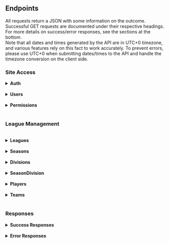 <h2>Endpoints</h2>
All requests return a JSON with some information on the outcome. Successful GET requests are documented under their 
respective headings. For more details on success/error responses, see the sections at the bottom.
<br>
Note that all dates and times generated by the API are in UTC+0 timezone, and various features rely on this fact to 
work accurately. To prevent errors, please use UTC+0 when submitting dates/times to the API and handle the timezone 
conversion on the client side.
<h3>Site Access</h3>
<details>
<summary><b>Auth</b></summary>
The API has a two key system for authorization. An app key required for all requests, and a user key required for 
requests that are sensitive to user authentication (i.e. changing account details).  
The key is sent in the request header as a Bearer token.
<pre>
Authorization: Bearer AUTH_TOKEN
</pre>
The app key is require for all requests (except for authenticating user details and getting the user key). 
App keys are currently provided by the developer manually and expire after 3 months. 
A valid app key can be used to generate a new key, replacing the old one and resetting the expiry.

The user key is used to authenticate a specific user, and can be retreived by using the API request below. 
For requests requiring a user key, append it directly to the app key when making your request. Total key length 
should be 66 characters.

<details>
<summary>
<code>POST /api/tokens/user</code>
</summary>
Requests an auth token for a user, provided a valid username and password. Returns 401 error if unauthorized.<br>
Username:password should be submitted using a Basic Authorization header and DOES NOT require an app code<br>
Tokens expire after 14 days unless otherwise specified.
<pre>{
    "token": "a3b67df3547a49e6cd338a05c442d666"
}</pre>
</details>
<details>
<summary>
<code>DELETE /api/tokens/user</code>
</summary>
Revokes the auth token of the current user. <b>Requires user auth token</b><br>
Useful for logging a user out<br>
</details>
<details>
<summary>
<code>POST /api/tokens/user/validate</code>
</summary>
Checks if user auth token submitted is still valid. <b>Requires user auth token</b><br>
Useful for checking if user is logged in. Returns <code>403 FORBIDDEN</code> if token is not valid.<br>
<pre>{
    "user": 2,
    "expires": "Tue, 26 Mar 2024 03:16:34 GMT",
    "_links": {
        "user": "/api/users/2"
    }
}
</pre>
</details>
<details>
<summary>
<code>GET /api/tokens/app</code>
</summary>
Gets the token and expiry date of the current app token.<br>
Since it requires a valid app token to access, 
and only gives details on that token, only really useful for getting the expiry date<br>

<pre>{
    "expiry": "Tue, 23 Apr 2024 23:02:17 GMT",
    "token": "4ded8ce3796b368e93c5f87d36a7def051"
}
</pre>
</details>
<details>
<summary>
<code>POST /api/tokens/app</code>
</summary>
Requests a new app token and resets the expiry date.<br>
Requires a valid app token to access, 
and cannot be used to reset another authorized app's token.<br>
<pre>{
    "expiry": "Tue, 23 Apr 2024 23:02:17 GMT",
    "token": "4ded8ce3796b368e93c5f87d36a7def051"
}
</pre>
</details>
</details>
<br><details>
<summary><b>Users</b></summary>
<ul>
<details>
<summary><u>General</u></summary>
<ul>
<details>
    <summary><code>GET /api/users</code></summary>
    Gets list of all users. Optional args and defaults:<code>page=1, per_page=10 (max 100)</code>
    <pre>
{
    "items": [
        { ... user resource ... },
        { ... user resource ... },
        ...
    ],
    "_meta": {
        "page": 1,
        "per_page": 10,
        "total_pages": 20,
        "total_items": 195
    },
    "_links:" {
        "self": ".../api/users?page=1",
        "next": ".../api/users?page=2",
        "prev": null
    }
}</pre>
</details>
<details>
    <summary><code>GET /api/users/{id}</code></summary>
    Gets the user data of a user specified by their user id. The list of permissions in this result returns the keys 
only. For a full list see <code>GET /api/users/{int:id}/permissions</code><br>
<code>email</code> is only returned if that user's token is submitted in the request
    <pre>{
    "id": 1,
    "username": "Admin",
    "email": "admin@email.com", # only returned if the user requested their own data
    "player": 1,
    "discord": 34234523452345,
    "permissions": [
        "admin"
    ],
    "matches_streamed": 0,
    "matches_reviewed": 0,
    "reset_pass": false,
    "_links": {
        "self": "/api/users/1",
        "player": "/api/players/1",
        "discord": "/api/users/1/discord",
        "permissions": "/api/users/1/permissions",
        "matches_streamed": "/api/users/1/matches_streamed",
        "matches_reviewed": "/api/users/1/matches_reviewed",
    }
}</pre>
</details>
<details>
<summary><code>POST /api/users</code></summary>
Creates a new user. Returns a <code>201 CREATED</code>
<pre>
{
    "username": string, must be unique,
    "email": string, must be unique,
    "password: string
}</pre>
</details>
<details>
<summary><code>PUT /api/users/{int:id}</code></summary>
<b>Requires user auth token</b> - users are only authorized to change their own details<br>
Modifies a user. Returns <code>200 OK</code><br>
<pre># <em>italicised</em> fields are optional 
{
    <em>"username": "Admin"</em>,
    <em>"email": "admin@email.com"</em>
}</pre>
</details>
</ul>
</details>
<details>
<summary><u>Passwords</u></summary>
<ul>
<details>
<summary><code>POST /api/users/{id}/new_password</code></summary>
<b>Requires user auth token</b> - users are only authorized to change their own details<br>
Changes the users password. 
This will also set the re-issue the user token and set the <code>reset_pass</code> field on the user to False.<br>
Response is the new token.
<pre>{
    "password": "newpassword"
}</pre>
</details>
<details>
<summary><code>POST /api/users/forgot_password</code></summary>
Requests a reset password email for the specified user. Specify the user by either <code>username</code> 
or <code>email</code> field. Only one is required. On success will send a password reset token to the users email, 
which can be used to receive a temporary token. <br>
<pre>{
    "_links": {
        "user": "/api/users/2"
    },
    "result": "success",
    "user": 2
}</pre>
</details>
<details>
<summary><code>GET /api/users/forgot_password/{temp_token}</code></summary>
Uses a temporary token sent to a user via email to get a temporary auth token. This will revoke the current token for
that user, and set an expiry on the new token of 5 minutes. Will also set a <code>reset_pass</code> boolean to true on that user. It is recommended to force the user to change their
password after doing this.<br>
<pre>{
    "expires": "Mon, 25 Mar 2024 04:01:56 GMT",
    "token": "e392ae1467472ee8a591a11915f723b0"
}
</pre>
</details>
</ul>
</details>
<details>
<summary><u>Permissions</u></summary>
<ul>
<details>
<summary><code>GET /api/users/{id}/permissions</code></summary>
Gets a detailed list of the users permissions
<pre>{
    "username": "Admin",
    "permissions": [
        {
            "id": 1,
            "key": "team_mgr",
            "description": "Team Manager",
            "modifiers": {
                'team': 1
            },
            "_links": {
                "self": "/api/permissions/1"
            }
        }
    ],
    "_links": {
        "self": "/api/users/1/permissions"
    }
}</pre>
</details>
<details>
<summary><code>POST /api/users/{id}/permissions</code></summary>
Gives the user the permission defined by field <code>key</code>.<br>
Success returns <code>201 CREATED</code>
<pre>{
    'key': 'admin',
    'modifiers': { # insert modifiers as a json }
}</pre>
</details>
<details>
<summary><code>PUT /api/users/{id}/permissions</code></summary>
Updates the additional modifiers for user specified by {id} and the permission defined by field <code>key</code>.
<b>Overrides the modifiers tag completely with the new input</b>
<pre>{
    'key': 'admin',
    'modifiers': { # insert modifiers as a json }
}</pre>
</details>
<details>
<summary><code>POST /api/users/{id}/permissions/revoke</code></summary>
Revokes the permission specified by <code>key</code>  for user specified by {id}
<pre>{
    'key': 'admin'
}</pre>
</details>
</ul>
</details>
<details>
<summary><u>Discord</u></summary>
<ul>
<details>
<summary><code>GET /api/users/{id}/discord</code></summary>
Gets the user's linked discord profile. If request sent including user auth code, will also return
the access and refresh tokens
<pre>{
    "user": "Haelnorr",
    "discord_id": "1230918231",
    "token_expiration": "Tue, 26 Mar 2024 03:16:34 GMT",
    "access_token": "132f4d1234df1234d123e4213df234f",
    "refresh_token": "12387n293mo4if28734j9rm28d34r",
    "_links": {
        "self": "/api/users/2/discord",
        "user": "/api/users/2"
    }
}</pre>
</details>
<details>
<summary><code>POST /api/users/{id}/discord</code></summary>
Creates a new entry in the database recording the users discord information. User must be authenticated.<br>
<pre>{
    'discord_id': '123491203481209348123',
    'access_token': '31r234d123ecdx134fe234d',
    'refresh_token': '12w1ce2f234cs243ew',
    'expires_in': 604800
}</pre>
</details>
<details>
<summary><code>PUT /api/users/{id}/discord</code></summary>
Update a users discord information. User must be authenticated.
<pre># All fields optional
{
    'discord_id': '123491203481209348123',
    'access_token': '31r234d123ecdx134fe234d',
    'refresh_token': '12w1ce2f234cs243ew',
    'expires_in': 604800
}</pre>
</details>
<details>
<summary><code>DELETE /api/users/{id}/discord</code></summary>
Removes a users discord information. User must be authenticated. Returns <code>200 OK</code> on success
</details>
</ul>
</details>
<details>
<summary><u>Twitch</u></summary>
<ul>
<details>
<summary><code>GET /api/users/{id}/twitch</code></summary>
Gets the user's linked Twitch profile. If request sent including user auth code, will also return
the access and refresh tokens
<pre>{
    "user": "Haelnorr",
    "twitch_id": "1230918231",
    "token_expiration": "Tue, 26 Mar 2024 03:16:34 GMT",
    "access_token": "132f4d1234df1234d123e4213df234f",
    "refresh_token": "12387n293mo4if28734j9rm28d34r",
    "_links": {
        "self": "/api/users/2/twitch",
        "user": "/api/users/2"
    }
}</pre>
</details>
<details>
<summary><code>POST /api/users/{id}/twitch</code></summary>
Creates a new entry in the database recording the users twitch information. User must be authenticated. Returns <code>201 CREATED</code> on success<br>
<pre>{
    'twitch_id': '123491203481209348123',
    'access_token': '31r234d123ecdx134fe234d',
    'refresh_token': '12w1ce2f234cs243ew',
    'expires_in': 604800
}</pre>
</details>
<details>
<summary><code>PUT /api/users/{id}/twitch</code></summary>
Update a users twitch information. User must be authenticated. Returns <code>200 OK</code> on success
<pre># all fields optional
{
    'twitch_id': '123491203481209348123',
    'access_token': '31r234d123ecdx134fe234d',
    'refresh_token': '12w1ce2f234cs243ew',
    'expires_in': 604800
}</pre>
</details>
<details>
<summary><code>DELETE /api/users/{id}/twitch</code></summary>
Removes a users twitch information. User must be authenticated. Returns <code>200 OK</code> response on success
</details>
</ul>
</details>
</ul>


</details>
<br><details>
<summary><b>Permissions</b></summary>
This section is for requests regarding the permissions table. For assigning permissions to users, check the users section.
<ul>
<details>
<summary><code>GET /api/permissions/{id_or_key}</code></summary>
Returns a permission given its ID or unique key
<pre>{
    "id": 1,
    "key": "admin",
    "description": "Site Administrator",
    "users_count": 1,
    "_links": {
        "self": "/api/permissions/1"
    }
}</pre>
</details>
<details>
<summary><code>GET /api/permissions</code></summary>
Get a list of all permissions. Optional args and defaults:<code>page=1, per_page=10 (max 100)</code>
<pre>{
    "items": [
        { ... permission resource ... },
        { ... permission resource ... },
        ...
    ]
    "_meta": {
        "page": 1,
        "per_page": 10,
        "total_items": 1,
        "total_pages": 1
    },
    "_links": {
        "self": "/api/permissions?page=1&per_page=10",
        "next": null,
        "prev": null
    }
}</pre>
</details>
<details>
<summary><code>POST /api/permissions</code></summary>
Creates a new permission.
<pre># Italicised fields are optional
{
    'key': 'admin',
    <em>'description: 'Site Administrator'</em>
}</pre>
</details>
<details>
<summary><code>PUT /api/permissions/{id_or_key}</code></summary>
Updates an existing permission
<pre># Italicised fields are optional
{
    <em>'key': 'admin',</em>
    <em>'description: 'Site Administrator'</em>
}</pre>
</details>
<details>
<summary><code>GET /api/permissions/{id_or_key}/users</code></summary>
Lists all the users who have the specified permission
<pre>{
    "key": "admin",
    "permission": "Site Administrator",
    "users": [
        {
            "_links": {
                "self": "/api/users/1"
            },
            "id": 1,
            "username": "Admin"
        }
    ],
    "_links": {
        "self": "/api/permissions/1/users"
    }    
}</pre>
</details>
</ul>
</details>
<br>
<h3>League Management</h3>
<br><details>
<summary><b>Leagues</b></summary>
<ul>
<details>
<summary><code>GET /api/leagues</code></summary>
Returns a list of all leagues. Optional args and defaults:<code>page=1, per_page=10 (max 100)</code>
<pre>{
    "items": [
        { ... league item ... },
        { ... league item ... },
        ...
    ],
    "_meta": {
        "page": 1,
        "per_page": 10,
        "total_items": 2,
        "total_pages": 1
    },
    "_links": {
        "next": null,
        "prev": null,
        "self": "/api/leagues?page=1&per_page=10"
    }
}</pre>
</details>
<details>
<summary><code>GET /api/leagues/{id_or_acronym}</code></summary>
Returns a specified league
<pre>{
    "id": 1,
    "name": "Oceanic Slapshot League",
    "acronym": "OSL",
    "seasons_count": 18,
    "divisions_count": 3,
    "_links": {
        "self": "/api/leagues/1",
        "seasons": "/api/leagues/1/seasons",
        "divisions": "/api/leagues/1/divisions"
    }
}</pre>
</details>
<details>
<summary><code>POST /api/leagues</code></summary>
Creates a new league with the specified details.
<pre>{
    "name": "Oceanic Slapshot League",
    "acronym": "OSL"
}</pre>
<pre>{
    "id": 1,
    "name": "Oceanic Slapshot League",
    "acronym": "OSL",
    "seasons_count": 18,
    "divisions_count": 3,
    "_links": {
        "self": "/api/leagues/1",
        "seasons": "/api/leagues/1/seasons",
        "divisions": "/api/leagues/1/divisions"
    }
}</pre>
</details>
<details>
<summary><code>PUT /api/leagues/{id_or_acronym}</code></summary>
Updates a league with the specified details.
<pre># Italicised fields are optional
{
    <em>"name": "Oceanic Slapshot League",</em>
    <em>"acronym": "OSL"</em>
}</pre>
<pre>{
    "id": 1,
    "name": "Oceanic Slapshot League",
    "acronym": "OSL",
    "seasons_count": 18,
    "divisions_count": 3,
    "_links": {
        "self": "/api/leagues/1",
        "seasons": "/api/leagues/1/seasons",
        "divisions": "/api/leagues/1/divisions"
    }
}</pre>
</details>
<details>
<summary><code>GET /api/leagues/{id_or_acronym}/seasons</code></summary>
Gets a list of seasons in the specified league. Optional args and defaults: <code>page=1, per_page=10 (max 100)</code>
<pre>{
    "league": "Oceanic Slapshot League",
    "acronym": "OSL",
    "items": [
        { ... season item ... },
        { ... season item ... },
        ...
    ],
    "_meta": {
        "page": 1,
        "per_page": 10,
        "total_items": 18,
        "total_pages": 2
    },
    "_links": {
        "next": "/api/leagues/1/seasons?page=2&per_page=10",
        "prev": null,
        "self": "/api/leagues/1/seasons?page=1&per_page=10"
    }
}</pre>
</details>
<details>
<summary><code>GET /api/leagues/{id_or_acronym}/divisions</code></summary>
Gets a list of divisions in the specified league. Optional args and defaults: <code>page=1, per_page=10 (max 100)</code>
<pre>{
    "league": "Oceanic Slapshot League",
    "acronym": "OSL",
    "items": [
        { ... division item ... },
        { ... division item ... },
        ...
    ],
    "_meta": {
        "page": 1,
        "per_page": 10,
        "total_items": 3,
        "total_pages": 1
    },
    "_links": {
        "next": null,
        "prev": null,
        "self": "/api/leagues/1/divisions?page=1&per_page=10"
    }
}</pre>
</details>
</ul>
</details>
<br><details>
<summary><b>Seasons</b></summary>
<ul>
<details>
<summary><code>GET /api/seasons</code></summary>
Returns a list of all seasons. Optional args and defaults:<code>page=1, per_page=10 (max 100)</code>
<pre>{
    "items": [
        { ... season item ... },
        { ... season item ... },
        ...
    ],
    "_meta": {
        "page": 1,
        "per_page": 10,
        "total_items": 2,
        "total_pages": 1
    },
    "_links": {
        "next": null,
        "prev": null,
        "self": "/api/seasons?page=1&per_page=10"
    }
}</pre>
</details>
<details>
<summary><code>GET /api/seasons/{id}</code></summary>
Returns a specified season
<pre>{
    "id": 1,
    "name": "Season 1",
    "acronym": "S1",
    "league": "OSL",
    "match_type": "League",
    "divisions_count": 1,
    "start_date": null
    "end_date": null,
    "finals_end": null,
    "finals_start": null,
    "_links": {
        "divisions": "/api/seasons/1/divisions",
        "league": "/api/leagues/1",
        "match_type": null,
        "self": "/api/seasons/1"
    }
}</pre>
</details>
<details>
<summary><code>POST /api/seasons</code></summary>
Creates a new season with the specified details. <code>match_type</code> specifies the preset for lobby settings 
(i.e. periods, length, game type etc.)<br>
There can be multiple seasons with the same name or acronym, but not in the same league.
<pre># Italicised fields are optional
# Date input should be in the format YYYY-MM-DD
{
    "name": "Season 18",
    "acronym": "S18",
    "league": "osl", # can be ID or acronym
    "match_type": "league", # can be ID or name
    <em>"start_date": "2024-04-24",</em>
    <em>"end_date": "2024-05-24",</em>
    <em>"finals_start": "2024-05-24",</em>
    <em>"finals_end": "2024-06-15"</em>
}</pre>
</details>
<details>
<summary><code>PUT /api/seasons/{id}</code></summary>
Updates a season with the specified details.
<pre># Italicised fields are optional
# Date input should be in the format YYYY-MM-DD
{
    <em>"name": "Season 18",</em>
    <em>"acronym": "S18",</em>
    <em>"start_date": "2024-04-24",</em>
    <em>"end_date": "2024-05-24",</em>
    <em>"finals_start": "2024-05-24",</em>
    <em>"finals_end": "2024-06-15"</em>
}</pre>
</details>
<details>
<summary><code>GET /api/seasons/{id}/divisions</code></summary>
Gets a list of divisions in the specified season. Optional args and defaults: <code>page=1, per_page=10 (max 100)</code>
<pre>{
    "season": "Season 1",
    "acronym": "S1",
    "league": "OSL",
    "items": [
        { ... season_division item ... }
        { ... season_division item ... }
        ...
    ],
    "_meta": {
        "page": 1,
        "per_page": 10,
        "total_items": 1,
        "total_pages": 1
    },
    "_links": {
        "next": null,
        "prev": null,
        "self": "/api/seasons/1/divisions?page=1&per_page=10"
    }
}</pre>
</details>
</ul>
</details>
<br><details>
<summary><b>Divisions</b></summary>
<ul>
<details>
<summary><code>GET /api/divisions</code></summary>
Returns a list of all divisions. Optional args and defaults:<code>page=1, per_page=10 (max 100)</code>
<pre>{
    "items": [
        { ... division item ... },
        { ... division item ... },
        ...
    ],
    "_meta": {
        "page": 1,
        "per_page": 10,
        "total_items": 3,
        "total_pages": 1
    },
    "_links": {
        "next": null,
        "prev": null,
        "self": "/api/divisions?page=1&per_page=10"
    }
}</pre>
</details>
<details>
<summary><code>GET /api/divisions/{id}</code></summary>
Returns a specified division
<pre>{
    "id": 1,
    "name": "Pro League",
    "acronym": "PL",
    "league": "OSL",
    "description": "Where the Pros at",
    "seasons_count": 1,
    "_links": {
        "league": "/api/leagues/1",
        "seasons": "/api/divisions/1/seasons",
        "self": "/api/leagues/1"
    }
}</pre>
</details>
<details>
<summary><code>POST /api/divisions</code></summary>
Creates a new division with the specified details. <br>
There can be multiple divisions with the same name or acronym, but not in the same league.
<pre># Italicised fields are optional
{
    "name": "Open League",
    "acronym": "OL",
    "league": "osl", # can be ID or acronym
    <em>"description": "Where players new to the game can start"</em>
}</pre>
</details>
<details>
<summary><code>PUT /api/divisions/{id}</code></summary>
Updates a division with the specified details.
<pre># Italicised fields are optional
{
    <em>"name": "Open League",</em>
    <em>"acronym": "OL",</em>
    <em>"description": "Where players new to the game can start"</em>
}</pre>
</details>
<details>
<summary><code>GET /api/divisions/{id}/seasons</code></summary>
Gets a list of divisions in the specified season. Optional args and defaults: <code>page=1, per_page=10 (max 100)</code>
<pre>{
    "division": "Pro League",
    "acronym": "PL",
    "league": "OSL",
    "seasons": [
        {
            "name": "Season 1",
            "acronym": "S1",
            "id": 1,
            "_links": {
                "self": "/api/seasons/1"
            }
        }
    ],
    "_links": {
        "league": "/api/leagues/1",
        "self": "/api/divisions/1/seasons"
    }
}</pre>
</details>
</ul>
</details>
<br><details>
<summary><b>SeasonDivision</b></summary>
This namespace can be slightly confusing, but it comes from the helper table it is built on. The table
links together entries from the 'Seasons' and 'Divisions' tables, and is where most of the relevant in-season data
is stored (teams, matches, finals etc).
<ul>
<details>
<summary><code>GET /api/season_division/{id}/free_agents</code></summary>
Returns a list of all the free agents in the specified season. Will return <code>404 NOT FOUND</code> if season had no 
free agents
<pre>{
    "league": "OSL",
    "season_division": "Season 2 Single League",
    "free_agents": [
        {
            "_links": {
                "player": "/api/players/40"
            },
            "end_date": null,
            "player": "Nutterz",
            "start_date": null
        },
        { ... free agent info ... },
        ...
    ],
    "_links": {
        "league": "/api/leagues/1",
        "season_division": "/api/season_division/2",
        "self": "/api/season_division/2/free_agents"
    }
}</pre>
</details>
</ul>
</details>
<br><details>
<summary><b>Players</b></summary>
<ul>
<details>
<summary><code>GET /api/players/{id}</code></summary>
Gets the specified player.
<pre>{
    "id": 1,
    "player_name": "Eagle",
    "slap_id": 155,
    "user": null,
    "current_team": null,
    "teams": 0,
    "first_season": "Season 1 Single League",
    "rookie": true,
    "free_agent_seasons": 0,
    "next_name_change": null,
    "_links": {
        "self": "/api/players/1",
        "user": "/api/users/1",
        "current_team": null,
        "first_season": "/api/season_division/1",
        "free_agent_seasons": "/api/players/1/free_agent",
        "teams": "/api/players/1/teams",
        "awards": "/api/teams/1/awards"
    }
}</pre>
</details>
<details>
<summary><code>GET /api/players</code></summary>
Gets the collection of all players. Optional args and defaults:<code>page=1, per_page=10 (max 100)</code>
<pre>{
    "items": [
        { ... player item ... }
        { ... player item ... }
        ...
    ],
    "_meta": {
        "page": 1,
        "per_page": 10,
        "total_items": 363,
        "total_pages": 37
    },
    "_links": {
        "next": "/api/players?page=2&per_page=10",
        "prev": null,
        "self": "/api/players?page=1&per_page=10"
    }
}</pre>
</details>
<details>
<summary><code>POST /api/players</code></summary>
Creates a new user.
<pre># Italicised fields are optional
{
    "player_name": "BestRookie",
    <em>"slap_id": 1213456,</em>
    <em>"rookie": true,</em>
    <em>"first_season_id": 42</em>
}</pre>
</details>
<details>
<summary><code>PUT /api/players/{id}</code></summary>
Updates a player.
<pre># Italicised fields are optional
{
    <em>"player_name": "BestRookie",</em>
    <em>"slap_id": 1213456,</em>
    <em>"rookie": true,</em>
    <em>"first_season_id": 42</em>
}</pre>
</details>
<details>
<summary><code>GET /api/players/{id}/teams</code></summary>
Gets a list of teams the player has been on, with dates. Can specify the optional arg <code>?current=True</code>
to retrieve only the players current team.
<pre>All teams the player has been on
{
    "player": "Spar",
    "teams": {
        "55": {
            "name": "Such Is Life",
            "acronym": "SIL",
            "color": "dd73ff",
            "dates": [
                {
                    "end": "Tue, 25 Jan 2022 00:00:00 GMT",
                    "start": "Mon, 25 May 2020 00:00:00 GMT"
                },
                {
                    "end": "Sun, 12 Mar 2023 00:00:00 GMT",
                    "start": "Mon, 19 Sep 2022 00:00:00 GMT"
                },
                {
                    "end": null,
                    "start": "Mon, 28 Aug 2023 00:00:00 GMT"
                }
            ],
            "_links": {
                "self": "/api/teams/55"
            }
        },
        "team_id": { .. team info and dates ... }
    },
    "_links": {
        "self": "/api/players/113/teams"
    }
}</pre>
<pre>The players current team
{
    "player": "Spar",
    "current_team": {
        "acronym": "SIL",
        "color": "dd73ff",
        "name": "Such Is Life",
        "dates": [
            "start": "Mon, 28 Aug 2023 00:00:00 GMT",
            "end": null
        ],
        "_links": {
            "self": "/api/teams/55"
        }
    },
    "_links": {
        "current_team": "/api/players/113",
        "self": "/api/players/113/teams?current=True"
    }
}
</pre>
</details>
<details>
<summary><code>POST /api/players/{id}/teams</code></summary>
Register the player to a team. Specify the team by <code>team={id or acronym}</code>.
Will fail if player is currently registered to a team.
</details>
<details>
<summary><code>DELETE /api/players/{id}/teams</code></summary>
De-register the player from their current team.
</details>
<details>
<summary><code>GET /api/players/{id}/free_agent</code></summary>
Gets a list of seasons a player has been a free agent in.
<pre>{
    "player": "Nananana",
    "free_agent_seasons": [
        {
            "_links": {
                "self": "/api/season_division/30",
                "season": "/api/seasons/15",
                "division": "/api/divisions/1",
                "league": "/api/leagues/1",
            },
            "division": "Pro League",
            "id": 30,
            "league": "OSL",
            "season": "Season 15"
        },
        { ... season/division information ... },
        ...
    ],
    "_links": {
        "player": "/api/players/48",
        "self": "/api/players/48/free_agent"
    }
}</pre>
</details>
<details>
<summary><code>POST /api/players/{id}/free_agent</code></summary>
Registers a player to the given season_division. Input is <code>season_division_id</code>
</details>
</ul>
</details>
<br><details>
<summary><b>Teams</b></summary>
<ul>
<details>
<summary><code>GET /api/teams/{id}</code></summary>
Gets the specified team.
<pre>{
    "id": 3,
    "name": "100 Throws",
    "acronym": "100",
    "active_players": 0,
    "awards": 0,
    "color": "9cd9e0",
    "founded_date": null,
    "logo": false,
    "seasons_played": 0,
    "_links": {
        "active_players": "/api/teams/3/players?current=True",
        "awards": "/api/teams/3/awards",
        "logo": null,
        "seasons_played": "/api/teams/3/seasons",
        "self": "/api/teams/3"
    }
}</pre>
</details>
<details>
<summary><code>GET /api/teams</code></summary>
Gets the collection of all teams. Optional args and defaults:<code>page=1, per_page=10 (max 100)</code>
<pre>{
    "items": [
        { ... team item ... }
        { ... team item ... }
        ...
    ],
    "_meta": {
        "page": 1,
        "per_page": 10,
        "total_items": 1,
        "total_pages": 1
    },
    "_links": {
        "next": null,
        "prev": null,
        "self": "/api/teams?page=1&per_page=10"
    }
}</pre>
</details>
<details>
<summary><code>POST /api/teams</code></summary>
Creates a new team.
<pre># Italicised fields are optional
{
    "name": "Best New Team",
    "acronym": "BNT",
    <em>"color": "9cd9e0",</em>
    <em>"logo": "/path/to/logo",</em> 
    <em>"founded_date": 2024-03-29</em>
}</pre>
</details>
<details>
<summary><code>PUT /api/teams/{id}</code></summary>
Updates a team.
<pre># Italicised fields are optional
{
    <em>"name": "Best New Team",</em>
    <em>"acronym": "BNT",</em>
    <em>"color": "9cd9e0",</em>
    <em>"logo": "/path/to/logo",</em> 
    <em>"founded_date": 2024-03-29</em>
}</pre>
</details>
<details>
<summary><code>GET /api/teams/{id}/players</code></summary>
Gets a list of players that have been on the team, with dates. Can specify the optional arg <code>?current=True</code>
to retrieve only the current players.
<pre># Listing all players
{
    "team": "Such Is Life",
    "acronym": "SIL",
    "color": "dd73ff",
    "players": {
        "113": {
            "name": "Spar",
            "dates": [
                {
                    "end": "Tue, 25 Jan 2022 00:00:00 GMT",
                    "start": "Mon, 25 May 2020 00:00:00 GMT"
                },
                {
                    "end": "Sun, 12 Mar 2023 00:00:00 GMT",
                    "start": "Mon, 19 Sep 2022 00:00:00 GMT"
                },
                {
                    "end": null,
                    "start": "Mon, 28 Aug 2023 00:00:00 GMT"
                }
            ],
            "_links": {
                "self": "/api/players/113"
            }
        },
        "player_id": { ... player dates ... },
        "player_id": { ... player dates ... }
    },
    "_links": {
        "self": "/api/teams/55/players?current=False",
        "team": "/api/teams/55"
    }
}
</pre>
<pre># Listing current players
{
    "team": "Such Is Life",
    "acronym": "SIL",
    "color": "dd73ff",
    "players": {
        "113": {
            "_links": {
                "self": "/api/players/113"
            },
            "name": "Spar",
            "start_date": "Mon, 28 Aug 2023 00:00:00 GMT"
        },
        "197": {
            "_links": {
                "self": "/api/players/197"
            },
            "name": "hqckk",
            "start_date": "Sun, 14 Jan 2024 00:00:00 GMT"
        },
        "258": {
            "_links": {
                "self": "/api/players/258"
            },
            "name": "Protein Filled Chicken",
            "start_date": "Sun, 14 Jan 2024 00:00:00 GMT"
        }
    },
    "_links": {
        "self": "/api/teams/55/players?current=True",
        "team": "/api/teams/55"
    }
}
</pre>
</details>
<details>
<summary><code>GET /api/teams/{pid}/players/season/{sid}</code></summary>
Gets the list of players for a team specified by <code>pid</code> in the season_division specified by <code>sid</code>
<pre>{
    "season_division": "Season 12 Pro League (OSL)",
    "team": "Such Is Life",
    "acronym": "SIL",
    "color": "dd73ff",
    "players": {
        "116": {
            "_links": {
                "self": "/api/players/116"
            },
            "end_date": "Sun, 21 Aug 2022 00:00:00 GMT",
            "name": "aha yeah baby",
            "start_date": "Mon, 28 Feb 2022 00:00:00 GMT"
        },
        "160": {
            "_links": {
                "self": "/api/players/160"
            },
            "end_date": "Sun, 01 May 2022 00:00:00 GMT",
            "name": "kubix",
            "start_date": "Mon, 01 Nov 2021 00:00:00 GMT"
        },
        "161": {
            "_links": {
                "self": "/api/players/161"
            },
            "end_date": "Sun, 01 May 2022 00:00:00 GMT",
            "name": "miniskirt",
            "start_date": "Mon, 28 Feb 2022 00:00:00 GMT"
        }
    },
    "_links": {
        "self": "/api/teams/55/players/season/23",
        "team": "/api/teams/55"
    }
}</pre>
</details>
<details>
<summary><code>GET /api/teams/{id}/seasons</code></summary>
Gets a list of seasons the team has played in
<pre>{
    "acronym": "SIL",
    "color": "dd73ff",
    "name": "Such Is Life",
    "season_divisions": [
        {
            "_links": {
                "division": "/api/divisions/3",
                "league": "/api/leagues/1",
                "season": "/api/seasons/5",
                "self": "/api/season_division/6"
            },
            "division": "Open League",
            "id": 6,
            "league": "OSL",
            "season": "Season 5"
        },
        { ... season_division info ... },
        ...
    ],
    "_links": {
        "self": "/api/teams/55/seasons",
        "team": "/api/teams/55"
    }
}</pre>
</details>
<details>
<summary><code>POST /api/teams/{id}/seasons</code></summary>
Registers a team to a season_division. Input: <code>season_division_id</code>
</details>
<details>
<summary><code>DELETE /api/teams/{tid}/seasons/{sid}</code></summary>
De-registers a team from a season_division. <code>tid</code> is <code>team.id</code> and 
<code>sid</code> is <code>season_division.id</code>
</details>
</ul>
</details>
<br>

<h3>Responses</h3>
<details>
<summary><b>Success Responses</b></summary>
Some requests will respond with a more generic response format instead of a detailed object with lots of information.
Information from these responses are still helpful, and follow this format:
<pre># Example of a '200 OK' response
{
    "result": "OK",
    "message": "Division Open League updated",
    "location": "/api/divisions/3"
}</pre>
</details>
<br><details>
<summary><b>Error Responses</b></summary>
All error responses should have the corresponding HTTP response code as well as a body that follows this format:
<pre># Example 404 error response
{
    "error": "Not Found",
    "message": "Requested resource cannot be found",
    "missing_resource": "User with ID 5" # this field is only found on 404 errors
}</pre>
If an error occurs and you do not get a response that follows this format, please open an issue with details on how to 
reproduce the problem.
<ul></ul>
</details>